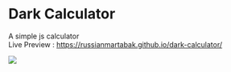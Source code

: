 # Dark Calculator
A simple js calculator  
Live Preview : https://russianmartabak.github.io/dark-calculator/
  
![](https://i.imgur.com/sPpYRGA.png)
